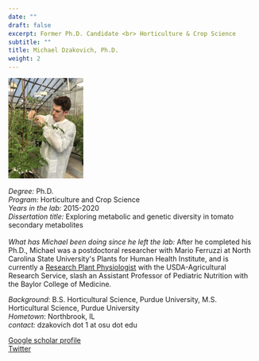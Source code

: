 ```yaml
---
date: ""
draft: false
excerpt: Former Ph.D. Candidate <br> Horticulture & Crop Science
subtitle: ""
title: Michael Dzakovich, Ph.D.
weight: 2
---
```


<p align="left"> 
<img src=featured.JPG width="30%" alt="photo of michael dzakovich">
</p>

*Degree:* Ph.D. <br>
*Program:* Horticulture and Crop Science <br>
*Years in the lab:* 2015-2020 <br>
*Dissertation title:* Exploring metabolic and genetic diversity in tomato secondary metabolites
<br> <br>
*What has Michael been doing since he left the lab:* After he completed his Ph.D., Michael was a postdoctoral researcher with Mario Ferruzzi at North Carolina State University's Plants for Human Health Institute, and is currently a [Research Plant Physiologist](https://www.ars.usda.gov/people-locations/person?person-id=56413) with the USDA-Agricultural Research Service, slash an Assistant Professor of Pediatric Nutrition with the Baylor College of Medicine. <br>

*Background*: B.S. Horticultural Science, Purdue University, M.S. Horticultural Science, Purdue University <br>
*Hometown*: Northbrook, IL <br>
*contact:* dzakovich dot 1 at osu dot edu <br>

[Google scholar profile](https://scholar.google.com/citations?user=ZI2lCPEAAAAJ&hl=en&oi=ao) <br>
[Twitter](https://twitter.com/MichaelTom8o)
